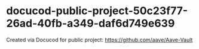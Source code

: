 # docucod-public-project-50c23f77-26ad-40fb-a349-daf6d749e639
Created via Docucod for public project: https://github.com/aave/Aave-Vault
